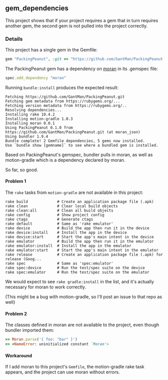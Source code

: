 ## gem_dependencies

This project shows that if your project requires a gem that in turn requires another gem, the second gem is not pulled into the project correctly.

### Details

This project has a single gem in the Gemfile:

```ruby
gem "PackingPeanut", :git => "https://github.com/GantMan/PackingPeanut.git", :branch => "moran_json"
```

The PackingPeanut gem has a dependency on [moran](https://github.com/darinwilson/moran) in its .gemspec file:

```ruby
spec.add_dependency "moran"
```

Running `bundle:install` produces the expected result:

```shell
Fetching https://github.com/GantMan/PackingPeanut.git
Fetching gem metadata from https://rubygems.org/...
Fetching version metadata from https://rubygems.org/..
Resolving dependencies...
Installing rake 10.4.2
Installing motion-gradle 1.0.3
Installing moran 0.0.1
Using PackingPeanut 0.1.0 from https://github.com/GantMan/PackingPeanut.git (at moran_json)
Using bundler 1.9.4
Bundle complete! 2 Gemfile dependencies, 5 gems now installed.
Use `bundle show [gemname]` to see where a bundled gem is installed.
```

Based on PackingPeanut's gemspec, bundler pulls in moran, as well as motion-gradle which is a dependency declared by moran.

So far, so good. 

#### Problem 1

The `rake` tasks from `motion-gradle` are not available in this project:

```shell
rake build             # Create an application package file (.apk)
rake clean             # Clear local build objects
rake clean:all         # Clean all build objects
rake config            # Show project config
rake ctags             # Generate ctags
rake default           # Same as 'rake emulator'
rake device            # Build the app then run it in the device
rake device:install    # Install the app in the device
rake device:start      # Start the app's main intent in the device
rake emulator          # Build the app then run it in the emulator
rake emulator:install  # Install the app in the emulator
rake emulator:start    # Start the app's main intent in the emulator
rake release           # Create an application package file (.apk) for release (Goog...
rake spec              # Same as 'spec:emulator'
rake spec:device       # Run the test/spec suite on the device
rake spec:emulator     # Run the test/spec suite on the emulator
```

We would expect to see `rake gradle:install` in the list, and it's actually necessary for moran to work correctly.

(This might be a bug with motion-gradle, so I'll post an issue to that repo as well)

#### Problem 2

The classes defined in moran are not available to the project, even though bundler imported them:

```ruby
>> Moran.parse('{ foo: "bar" }')
=> <NameError: uninitialized constant `Moran'>
```

#### Workaround

If I add moran to this project's `Gemfile`, the motion-gradle rake task appears, and the project can use moran without errors.



